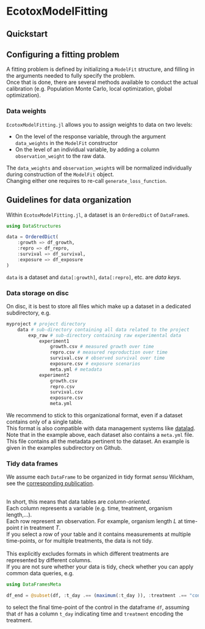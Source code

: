 # EcotoxModelFitting

## Quickstart


## Configuring a fitting problem 

A fitting problem is defined by initializing a `ModelFit` structure, 
and filling in the arguments needed to fully specify the problem. <br>
Once that is done, there are several methods available to conduct the actual calibration 
(e.g. Population Monte Carlo, local optimization, global optimization).

### Data weights

`EcotoxModelFitting.jl` allows you to assign weights to data on two levels: 

- On the level of the response variable, through the argument `data_weights` in the `ModelFit` constructor
- On the level of an individual variable, by adding a column `observation_weight` to the raw data.

The `data_weights` and `observation_weight`s will be normalized individually during construction of the `ModelFit` object. <br>
Changing either one requires to re-call `generate_loss_function`.

## Guidelines for data organization

Within `EcotoxModelFitting.jl`, a dataset is an `OrderedDict` of `DataFrame`s. <br>


```Julia
using DataStructures

data = OrderedDict(
    :growth => df_growth,
    :repro => df_repro,
    :survival => df_survival,
    :exposure => df_exposure
)

```
`data` is a dataset and `data[:growth]`, `data[:repro]`, etc. are *data keys*. <br>

### Data storage on disc

On disc, it is best to store all files which make up a dataset in a dedicated subdirectory, e.g.

```bash
myproject # project directory
    data # sub-directory containing all data related to the project
        exp_raw # sub-directory containing raw experimental data
            experiment1
                growth.csv # measured growth over time
                repro.csv # measured reproduction over time
                survival.csv # observed survival over time
                exposure.csv # exposure scenarios
                meta.yml # metadata
            experiment2
                growth.csv
                repro.csv
                survival.csv
                exposure.csv
                meta.yml
```

We recommend to stick to this organizational format, even if a dataset contains only of a single table. <br>
This format is also compatible with data management systems like [datalad](https://www.datalad.org/). <br>
Note that in the example above, each dataset also contains a `meta.yml` file. <br>
This file contains all the metadata pertinent to the dataset. 
An example is given in the examples subdirectory on Github. <br>


### Tidy data frames
We assume each `DataFrame` to be organized in tidy format *sensu* Wickham, see the [corresponding publication](https://www.jstatsoft.org/article/view/v059i10/). <br><br>

In short, this means that data tables are *column-oriented*. <br>
Each column represents a variable (e.g. time, treatment, organism length,...). <br>
Each row represent an observation. For example, organism length $L$ at time-point $t$ in treatment $T$. <br>
If you select a row of your table and it contains measurements at multiple time-points, 
or for multiple treatments, the data is not tidy. <br><br>
This explicitly excludes formats in which different treatments are represented by different columns. <br>
If you are not sure whether your data is tidy, check whether you can apply common data queries, e.g.

```Julia
using DataFramesMeta 

df_end = @subset(df, :t_day .== (maximum(:t_day )), :treatment .== "control")

```

to select the final time-point of the control in the dataframe `df`, assuming that `df` has a column `t_day` indicating time and `treatment` encoding the treatment. <br><br>



